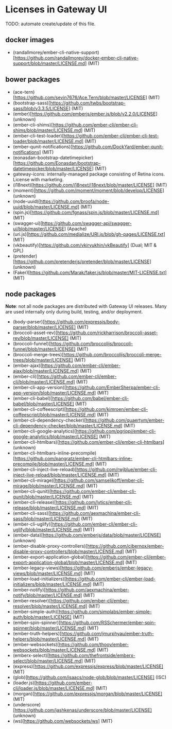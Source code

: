# Licenses in Gateway UI

TODO:  automate create/update of this file.


## docker images
* (randallmorey/ember-cli-native-support)[https://github.com/randallmorey/docker-ember-cli-native-support/blob/master/LICENSE.md] (MIT)


## bower packages
* (ace-tern)[https://github.com/sevin7676/Ace.Tern/blob/master/LICENSE] (MIT)
* (bootstrap-sass)[https://github.com/twbs/bootstrap-sass/blob/v3.3.5/LICENSE] (MIT)
* (ember)[https://github.com/emberjs/ember.js/blob/v2.2.0/LICENSE] (unknown)
* (ember-cli-shims)[https://github.com/ember-cli/ember-cli-shims/blob/master/LICENSE.md] (MIT)
* (ember-cli-test-loader)[https://github.com/ember-cli/ember-cli-test-loader/blob/master/LICENSE.md] (MIT)
* (ember-qunit-notifications)[https://github.com/DockYard/ember-qunit-notifications] (MIT)
* (eonasdan-bootstrap-datetimepicker)[https://github.com/Eonasdan/bootstrap-datetimepicker/blob/master/LICENSE] (MIT)
* gateway-icons:  internally-managed package consisting of Retina icons.  License with marketing.
* (i18next)[https://github.com/i18next/i18next/blob/master/LICENSE] (MIT)
* (moment)[https://github.com/moment/moment/blob/develop/LICENSE] (unknown)
* (node-uuid)[https://github.com/broofa/node-uuid/blob/master/LICENSE.md] (MIT)
* (spin.js)[https://github.com/fgnass/spin.js/blob/master/LICENSE.md] (MIT)
* (swagger-ui)[https://github.com/swagger-api/swagger-ui/blob/master/LICENSE] (Apache)
* (uri.js)[https://github.com/medialize/URI.js/blob/gh-pages/LICENSE.txt] (MIT)
* (vkbeautify)[https://github.com/vkiryukhin/vkBeautify] (Dual; MIT & GPL)
* (pretender)[https://github.com/pretenderjs/pretender/blob/master/LICENSE] (unknown)
* (Faker)[https://github.com/Marak/faker.js/blob/master/MIT-LICENSE.txt] (MIT)


## node packages

**Note**: not all node packages are distributed with Gateway UI releases.  Many
are used internally only during build, testing, and/or deployment.

* (body-parser)[https://github.com/expressjs/body-parser/blob/master/LICENSE] (MIT)
* (broccoli-asset-rev)[https://github.com/rickharrison/broccoli-asset-rev/blob/master/LICENSE] (MIT)
* (broccoli-funnel)[https://github.com/broccolijs/broccoli-funnel/blob/master/LICENSE] (MIT)
* (broccoli-merge-trees)[https://github.com/broccolijs/broccoli-merge-trees/blob/master/LICENSE] (MIT)
* (ember-ajax)[https://github.com/ember-cli/ember-ajax/blob/master/LICENSE.md] (MIT)
* (ember-cli)[https://github.com/ember-cli/ember-cli/blob/master/LICENSE.md] (MIT)
* (ember-cli-app-version)[https://github.com/EmberSherpa/ember-cli-app-version/blob/master/LICENSE.md] (MIT)
* (ember-cli-babel)[https://github.com/babel/ember-cli-babel/blob/master/LICENSE] (MIT)
* (ember-cli-coffeescript)[https://github.com/kimroen/ember-cli-coffeescript/blob/master/LICENSE.md] (MIT)
* (ember-cli-dependency-checker)[https://github.com/quaertym/ember-cli-dependency-checker/blob/master/LICENSE.md] (MIT)
* (ember-cli-google-analytics)[https://github.com/pgrippi/ember-cli-google-analytics/blob/master/LICENSE] (MIT)
* (ember-cli-htmlbars)[https://github.com/ember-cli/ember-cli-htmlbars] (unknown)
* (ember-cli-htmlbars-inline-precompile)[https://github.com/pangratz/ember-cli-htmlbars-inline-precompile/blob/master/LICENSE.md] (MIT)
* (ember-cli-inject-live-reload)[https://github.com/rwjblue/ember-cli-inject-live-reload/blob/master/LICENSE.md] (MIT)
* (ember-cli-mirage)[https://github.com/samselikoff/ember-cli-mirage/blob/master/LICENSE.md] (MIT)
* (ember-cli-qunit)[https://github.com/ember-cli/ember-cli-qunit/blob/master/LICENSE.md] (MIT)
* (ember-cli-release)[https://github.com/lytics/ember-cli-release/blob/master/LICENSE.md] (MIT)
* (ember-cli-sass)[https://github.com/aexmachina/ember-cli-sass/blob/master/LICENSE.md] (MIT)
* (ember-cli-uglify)[https://github.com/ember-cli/ember-cli-uglify/blob/master/LICENSE.md] (MIT)
* (ember-data)[https://github.com/emberjs/data/blob/master/LICENSE] (unknown)
* (ember-disable-proxy-controllers)[https://github.com/cibernox/ember-disable-proxy-controllers/blob/master/LICENSE.md] (MIT)
* (ember-export-application-global)[https://github.com/ember-cli/ember-export-application-global/blob/master/LICENSE.md] (MIT)
* (ember-legacy-views)[https://github.com/emberjs/ember-legacy-views/blob/master/LICENSE.md] (MIT)
* (ember-load-initializers)[https://github.com/ember-cli/ember-load-initializers/blob/master/LICENSE.md] (MIT)
* (ember-notify)[https://github.com/aexmachina/ember-notify/blob/master/LICENSE.md] (MIT)
* (ember-resolver)[https://github.com/ember-cli/ember-resolver/blob/master/LICENSE.md] (MIT)
* (ember-simple-auth)[https://github.com/simplabs/ember-simple-auth/blob/master/LICENSE] (MIT)
* (ember-spin-spinner)[https://github.com/RSSchermer/ember-spin-spinner/blob/master/LICENSE.md] (MIT)
* (ember-truth-helpers)[https://github.com/jmurphyau/ember-truth-helpers/blob/master/LICENSE.md] (MIT)
* (ember-websockets)[https://github.com/thoov/ember-websockets/blob/master/LICENSE.md] (MIT)
* (emberx-select)[https://github.com/thefrontside/emberx-select/blob/master/LICENSE.md] (MIT)
* (express)[https://github.com/expressjs/express/blob/master/LICENSE] (MIT)
* (glob)[https://github.com/isaacs/node-glob/blob/master/LICENSE] (ISC)
* (loader.js)[https://github.com/ember-cli/loader.js/blob/master/LICENSE.md] (MIT)
* (morgan)[https://github.com/expressjs/morgan/blob/master/LICENSE] (MIT)
* (underscore)[https://github.com/jashkenas/underscore/blob/master/LICENSE] (unknown)
* (ws)[https://github.com/websockets/ws] (MIT)
